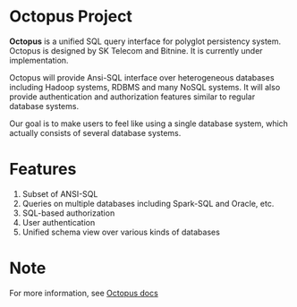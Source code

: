 **Octopus Project**
===================

**Octopus** is a unified SQL query interface for polyglot persistency system. Octopus is designed by SK Telecom and Bitnine.
It is currently under implementation.

Octopus will provide Ansi-SQL interface over heterogeneous databases including Hadoop systems, RDBMS and many NoSQL systems.
It will also provide authentication and authorization features similar to regular database systems.

Our goal is to make users to feel like using a single database system, which actually consists of several database systems.

**Features**
============

1. Subset of ANSI-SQL
2. Queries on multiple databases including Spark-SQL and Oracle, etc.
3. SQL-based authorization
4. User authentication
5. Unified schema view over various kinds of databases


**Note**
========

For more information, see [Octopus docs](https://bitnine-oss.github.io/octopus/index.html) 
